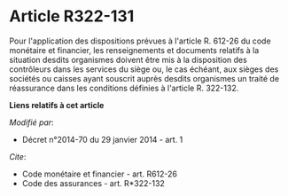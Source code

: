 # Article R322-131

Pour l'application des dispositions prévues à l'article R. 612-26 du code monétaire et financier, les renseignements et
documents relatifs à la situation desdits organismes doivent être mis à la disposition des contrôleurs dans les services du
siège ou, le cas échéant, aux sièges des sociétés ou caisses ayant souscrit auprès desdits organismes un traité de
réassurance dans les conditions définies à l'article R. 322-132.

**Liens relatifs à cet article**

_Modifié par_:

  - Décret n°2014-70 du 29 janvier 2014 - art. 1

_Cite_:

  - Code monétaire et financier - art. R612-26
  - Code des assurances - art. R*322-132

